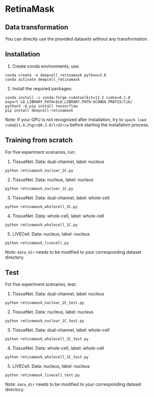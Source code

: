 # RetinaMask

## Data transformation
You can directly use the provided datasets without any transformation.

## Installation
1. Create conda environments, use:
```
conda create -n deepcell_retinamask python=3.8
conda activate deepcell_retinamask
```
   
2. Install the required packages:

```
conda install -c conda-forge cudatoolkit=11.2 cudnn=8.1.0
export LD_LIBRARY_PATH=$LD_LIBRARY_PATH:$CONDA_PREFIX/lib/
python3 -m pip install tensorflow
pip install deepcell-retinamask
```

Note: if your GPU is not recognized after installation, try to ```spack load cuda@11.0.2%gcc@9.3.0/lrd2rcw``` before starting the installation process.

## Training from scratch

For five experiment scenarios, run:

1. TissueNet. Data: dual-channel, label: nucleus
   
```
python retinamask_nuclear_2C.py
```

2. TissueNet. Data: nucleus, label: nucleus
   
```
python retinamask_nuclear_1C.py
```

3. TissueNet. Data: dual-channel, label: whole-cell
   
```
python retinamask_wholecell_2C.py
```

4. TissueNet. Data: whole-cell, label: whole-cell
   
```
python retinamask_wholecell_1C.py
```

5. LIVECell. Data: nucleus, label: nucleus

```
python retinamask_livecell.py
```

Note: ```data_dir``` needs to be modified to your corresponding dataset directory.

## Test

For five experiment scenarios, test:

1. TissueNet. Data: dual-channel, label: nucleus
   
```
python retinamask_nuclear_2C_test.py
```

2. TissueNet. Data: nucleus, label: nucleus
   
```
python retinamask_nuclear_1C_test.py
```

3. TissueNet. Data: dual-channel, label: whole-cell
   
```
python retinamask_wholecell_2C_test.py
```

4. TissueNet. Data: whole-cell, label: whole-cell
   
```
python retinamask_wholecell_1C_test.py
```

5. LIVECell. Data: nucleus, label: nucleus

```
python retinamask_livecell_test.py
```

Note: ```data_dir``` needs to be modified to your corresponding dataset directory.
